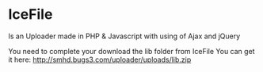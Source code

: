 # IceFile
Is an Uploader made in PHP &amp; Javascript with using of Ajax and jQuery


You need to complete your download the lib folder from IceFile
You can get it here: http://smhd.bugs3.com/uploader/uploads/lib.zip
